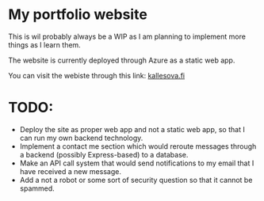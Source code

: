 # My portfolio website

This is wil probably always be a WIP as I am planning to implement more things as I learn them.

The website is currently deployed through Azure as a static web app.

You can visit the webiste through this link: [kallesova.fi](https://black-field-0055f0303.5.azurestaticapps.net/)

# TODO:
 
 - Deploy the site as proper web app and not a static web app, so that I can run my own backend technology.
 - Implement a contact me section which would reroute messages through a backend (possibly Express-based) to a database.
 - Make an API call system that would send notifications to my email that I have received a new message.
 - Add a not a robot or some sort of security question so that it cannot be spammed.
